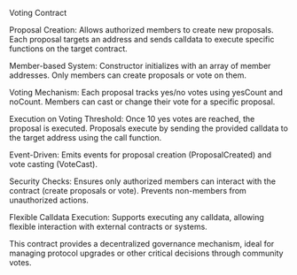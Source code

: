 Voting Contract

Proposal Creation:
Allows authorized members to create new proposals.
Each proposal targets an address and sends calldata to execute specific functions on the target contract.

Member-based System:
Constructor initializes with an array of member addresses.
Only members can create proposals or vote on them.

Voting Mechanism:
Each proposal tracks yes/no votes using yesCount and noCount.
Members can cast or change their vote for a specific proposal.

Execution on Voting Threshold:
Once 10 yes votes are reached, the proposal is executed.
Proposals execute by sending the provided calldata to the target address using the call function.

Event-Driven:
Emits events for proposal creation (ProposalCreated) and vote casting (VoteCast).

Security Checks:
Ensures only authorized members can interact with the contract (create proposals or vote).
Prevents non-members from unauthorized actions.

Flexible Calldata Execution:
Supports executing any calldata, allowing flexible interaction with external contracts or systems.

This contract provides a decentralized governance mechanism, ideal for managing protocol upgrades or other critical decisions through community votes.
